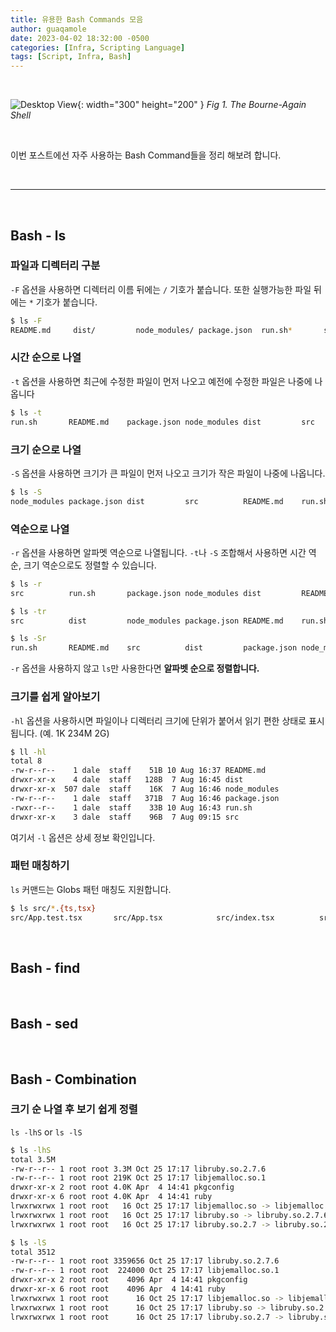 ```yaml
---
title: 유용한 Bash Commands 모음
author: guaqamole
date: 2023-04-02 18:32:00 -0500
categories: [Infra, Scripting Language]
tags: [Script, Infra, Bash]
---
```

<br>

![Desktop View](/common/bash.png){: width="300" height="200" }
_Fig 1. The Bourne-Again Shell_

<br>

이번 포스트에선 자주 사용하는 Bash Command들을 정리 해보려 합니다.

<br>

___

<br>

## Bash - ls

### 파일과 디렉터리 구분

`-F` 옵션을 사용하면 디렉터리 이름 뒤에는 `/` 기호가 붙습니다. 또한 실행가능한 파일 뒤에는 `*` 기호가 붙습니다.

```bash
$ ls -F
README.md     dist/         node_modules/ package.json  run.sh*       src/
```

### 시간 순으로 나열

`-t` 옵션을 사용하면 최근에 수정한 파일이 먼저 나오고 예전에 수정한 파일은 나중에 나옵니다

```bash
$ ls -t
run.sh       README.md    package.json node_modules dist         src
```

### 크기 순으로 나열

`-S` 옵션을 사용하면 크기가 큰 파일이 먼저 나오고 크기가 작은 파일이 나중에 나옵니다.

```bash
$ ls -S
node_modules package.json dist         src          README.md    run.sh
```

### 역순으로 나열

`-r` 옵션을 사용하면 알파멧 역순으로 나열됩니다. `-t`나 `-S` 조합해서 사용하면 시간 역순, 크기 역순으로도 정렬할 수 있습니다.

```bash
$ ls -r
src          run.sh       package.json node_modules dist         README.md

$ ls -tr
src          dist         node_modules package.json README.md    run.sh

$ ls -Sr
run.sh       README.md    src          dist         package.json node_modules
```

`-r` 옵션을 사용하지 않고 `ls`만 사용한다면 **알파벳 순으로 정렬합니다.**

### 크기를 쉽게 알아보기

`-hl` 옵션을 사용하시면 파일이나 디렉터리 크기에 단위가 붙어서 읽기 편한 상태로 표시됩니다. (예. 1K 234M 2G)

```bash
$ ll -hl
total 8
-rw-r--r--    1 dale  staff    51B 10 Aug 16:37 README.md
drwxr-xr-x    4 dale  staff   128B  7 Aug 16:45 dist
drwxr-xr-x  507 dale  staff    16K  7 Aug 16:46 node_modules
-rw-r--r--    1 dale  staff   371B  7 Aug 16:46 package.json
-rwxr--r--    1 dale  staff    33B 10 Aug 16:43 run.sh
drwxr-xr-x    3 dale  staff    96B  7 Aug 09:15 src
```

여기서 `-l` 옵션은 상세 정보 확인입니다.

### 패턴 매칭하기

`ls` 커맨드는 Globs 패턴 매칭도 지원합니다.

```bash
$ ls src/*.{ts,tsx}
src/App.test.tsx       src/App.tsx            src/index.tsx          src/react-app-env.d.ts src/reportWebVitals.ts src/setupTests.ts
```

<br>

## Bash - find

<br>

## Bash - sed

<br>

## Bash - Combination

### 크기 순 나열 후 보기 쉽게 정렬

`ls -lhS` or `ls -lS`

~~~bash
$ ls -lhS
total 3.5M
-rw-r--r-- 1 root root 3.3M Oct 25 17:17 libruby.so.2.7.6
-rw-r--r-- 1 root root 219K Oct 25 17:17 libjemalloc.so.1
drwxr-xr-x 2 root root 4.0K Apr  4 14:41 pkgconfig
drwxr-xr-x 6 root root 4.0K Apr  4 14:41 ruby
lrwxrwxrwx 1 root root   16 Oct 25 17:17 libjemalloc.so -> libjemalloc.so.1
lrwxrwxrwx 1 root root   16 Oct 25 17:17 libruby.so -> libruby.so.2.7.6
lrwxrwxrwx 1 root root   16 Oct 25 17:17 libruby.so.2.7 -> libruby.so.2.7.6

$ ls -lS
total 3512
-rw-r--r-- 1 root root 3359656 Oct 25 17:17 libruby.so.2.7.6
-rw-r--r-- 1 root root  224000 Oct 25 17:17 libjemalloc.so.1
drwxr-xr-x 2 root root    4096 Apr  4 14:41 pkgconfig
drwxr-xr-x 6 root root    4096 Apr  4 14:41 ruby
lrwxrwxrwx 1 root root      16 Oct 25 17:17 libjemalloc.so -> libjemalloc.so.1
lrwxrwxrwx 1 root root      16 Oct 25 17:17 libruby.so -> libruby.so.2.7.6
lrwxrwxrwx 1 root root      16 Oct 25 17:17 libruby.so.2.7 -> libruby.so.2.7.6
~~~

